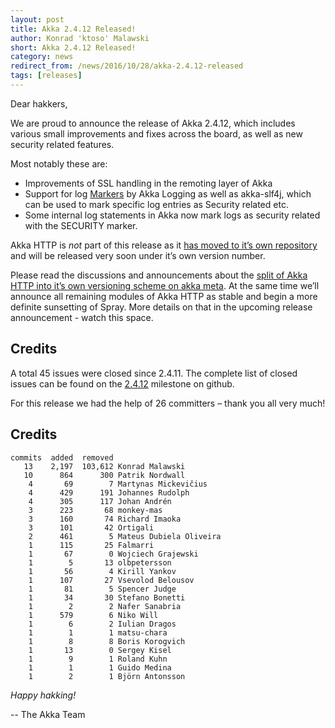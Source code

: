 ```yaml
---
layout: post
title: Akka 2.4.12 Released!
author: Konrad 'ktoso' Malawski
short: Akka 2.4.12 Released!
category: news
redirect_from: /news/2016/10/28/akka-2.4.12-released
tags: [releases]
---
```


Dear hakkers,

We are proud to announce the release of Akka 2.4.12, which includes various small improvements and fixes across the board, as well as new security related features.

Most notably these are:

* Improvements of SSL handling in the remoting layer of Akka
* Support for log [Markers](https://github.com/akka/akka/issues/21671) by Akka Logging as well as akka-slf4j, which can be used to mark specific log entries as Security related etc.
* Some internal log statements in Akka now mark logs as security related with the SECURITY marker.

Akka HTTP is *not* part of this release as it [has moved to it’s own repository](http://github.com/akka/akka-http) and will be released very soon under it’s own version number.

Please read the discussions and announcements about the [split of Akka HTTP into it’s own versioning scheme on akka meta](https://github.com/akka/akka-meta/issues/27). At the same time we’ll announce all remaining modules of Akka HTTP as stable and begin a more definite sunsetting of Spray. More details on that in the upcoming release announcement - watch this space.

## Credits

A total 45 issues were closed since 2.4.11. 
The complete list of closed issues can be found on the [2.4.12](https://github.com/akka/akka/milestone/98?closed=1) milestone on github.

For this release we had the help of 26 committers – thank you all very much!

## Credits

~~~
commits  added  removed
   13    2,197  103,612 Konrad Malawski
   10      864      300 Patrik Nordwall
    4       69        7 Martynas Mickevičius
    4      429      191 Johannes Rudolph
    4      305      117 Johan Andrén
    3      223       68 monkey-mas
    3      160       74 Richard Imaoka
    3      101       42 Ortigali
    2      461        5 Mateus Dubiela Oliveira
    1      115       25 Falmarri
    1       67        0 Wojciech Grajewski
    1        5       13 olbpetersson
    1       56        4 Kirill Yankov
    1      107       27 Vsevolod Belousov
    1       81        5 Spencer Judge
    1       34       30 Stefano Bonetti
    1        2        2 Nafer Sanabria
    1      579        6 Niko Will
    1        6        2 Iulian Dragos
    1        1        1 matsu-chara
    1        8        8 Boris Korogvich
    1       13        0 Sergey Kisel
    1        9        1 Roland Kuhn
    1        1        1 Guido Medina
    1        2        1 Björn Antonsson
~~~

*Happy hakking!*

-- The Akka Team
